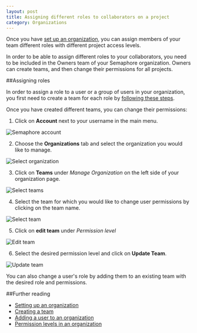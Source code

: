 ```yaml
---
layout: post
title: Assigning different roles to collaborators on a project
category: Organizations
---
```


Once you have [set up an organization](/docs/organizations/setting-up-an-organization.html),
you can assign members of your team different roles with different project
access levels.

In order to be able to assign different roles to your collaborators, you need
to be included in the Owners team of your Semaphore organization. Owners can
create teams, and then change their permissions for all projects.

##Assigning roles

In order to assign a role to a user or a group of users in your organization,
you first need to create a team for each role by [following these steps](/docs/organizations/creating-a-team.html).

Once you have created different teams, you can change their permissions:

1. Click on **Account** next to your username in the main menu.

 <img src="/docs/assets/img/setting-up-an-organization/account.png" alt="Semaphore account" class="img-responsive img-bordered">

2. Choose the **Organizations** tab and select the organization you would like
to manage.

 <img src="/docs/assets/img/can-i-limit-the-permissions-a-user-has-on-a-specific-project/select-organization.png" alt="Select organization" class="img-responsive img-bordered">

3. Click on **Teams** under _Manage Organization_ on the left side of your
organization page.

 <img src="/docs/assets/img/can-i-limit-the-permissions-a-user-has-on-a-specific-project/teams.png" alt="Select teams" class="img-responsive img-bordered">

4. Select the team for which you would like to change user permissions by
clicking on the team name.

 <img src="/docs/assets/img/can-i-limit-the-permissions-a-user-has-on-a-specific-project/team-name.png" alt="Select team" class="img-responsive img-bordered">

5. Click on **edit team** under _Permission level_

 <img src="/docs/assets/img/can-i-limit-the-permissions-a-user-has-on-a-specific-project/edit-team.png" alt="Edit team" class="img-responsive img-bordered">

6. Select the desired permission level and click on **Update Team**.

 <img src="/docs/assets/img/can-i-limit-the-permissions-a-user-has-on-a-specific-project/update-team-permissions.png" alt="Update team" class="img-responsive img-bordered">

You can also change a user's role by adding them to an existing team with the
desired role and permissions.

##Further reading

- [Setting up an organization](/docs/organizations/setting-up-an-organization.html)
- [Creating a team](/docs/organizations/creating-a-team.html)
- [Adding a user to an organization](/docs/organizations/adding-a-user-to-an-organization.html)
- [Permission levels in an organization](/docs/organizations/permission-levels-in-an-organization.html)
